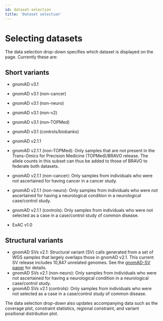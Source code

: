 ```yaml
---
id: dataset-selection
title: 'Dataset selection'
---
```


# Selecting datasets

The data selection drop-down specifies which dataset is displayed on the page. Currently these are:

## Short variants

+ gnomAD v3.1

+ gnomAD v3.1 (non-cancer)
+ gnomAD v3.1 (non-neuro)
+ gnomAD v3.1 (non-v2)
+ gnomAD v3.1 (non-TOPMed)
+ gnomAD v3.1 (controls/biobanks)
+ gnomAD v2.1.1
+ gnomAD v2.1.1 (non-TOPMed): Only samples that are not present in the Trans-Omics for Precision Medicine (TOPMed)/BRAVO release. The allele counts in this subset can thus be added to those of BRAVO to federate both datasets.
+ gnomAD v2.1.1 (non-cancer): Only samples from individuals who were not ascertained for having cancer in a cancer study.
+ gnomAD v2.1.1 (non-neuro): Only samples from individuals who were not ascertained for having a neurological condition in a neurological case/control study.
+ gnomAD v2.1.1 (controls): Only samples from individuals who were not selected as a case in a case/control study of common disease.
+ ExAC v1.0

## Structural variants

+ gnomAD SVs v2.1: Structural variant (SV) calls generated from a set of WGS samples that largely overlaps those in gnomAD v2.1. This current SV release includes 10,847 unrelated genomes. See the [gnomAD-SV paper](https://broad.io/gnomad_sv) for details.
+ gnomAD SVs v2.1 (non-neuro): Only samples from individuals who were not ascertained for having a neurological condition in a neurological case/control study.
+ gnomAD SVs v2.1 (controls): Only samples from individuals who were not selected as a case in a case/control study of common disease.

The data selection drop-down also updates accompanying data such as the coverage plot, constraint statistics, regional constraint, and variant positional distribution plot.
